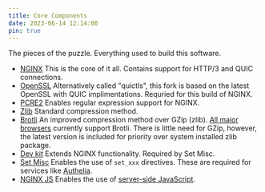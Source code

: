 ```yaml
---
title: Core Components
date: 2023-06-14 12:14:00
pin: true
---
```


The pieces of the puzzle. Everything used to build this software.

- [NGINX](https://hg.nginx.org/nginx) This is the core of it all. Contains support for HTTP/3 and QUIC connections.
- [OpenSSL](https://github.com/quictls/openssl) Alternatively called "quictls", this fork is based on the latest OpenSSL with QUIC implimentations. Requried for this build of NGINX.
- [PCRE2](https://github.com/PCRE2Project/pcre2/releases/) Enables regular expression support for NGINX.
- [Zlib](https://github.com/madler/zlib) Standard compression method.
- [Brotli](https://github.com/google/ngx_brotli) An improved compression method over GZip (zlib). [All major browsers](https://caniuse.com/?search=Brotli) currently support Brotli. There is little need for GZip, however, the latest version is included for priority over system installed zlib package.
- [Dev kit](https://github.com/vision5/ngx_devel_kit) Extends NGINX functionality. Required by Set Misc.
- [Set Misc](https://github.com/openresty/set-misc-nginx-module) Enables the use of `set_xxx` directives. These are required for services like [Authelia](https://www.authelia.com/integration/proxies/nginx/).
- [NGINX JS](https://hg.nginx.org/njs/) Enables the use of [server-side JavaScript](https://www.nginx.com/blog/harnessing-power-convenience-of-javascript-for-each-request-with-nginx-javascript-module/).
